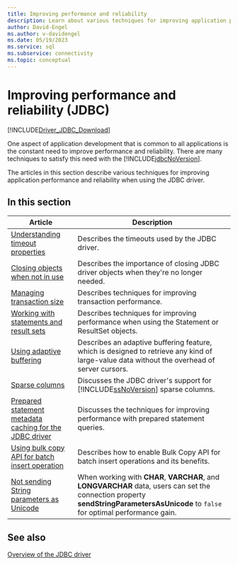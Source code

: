 ```yaml
---
title: Improving performance and reliability
description: Learn about various techniques for improving application performance and reliability when using the Microsoft JDBC driver for SQL Server.
author: David-Engel
ms.author: v-davidengel
ms.date: 05/19/2023
ms.service: sql
ms.subservice: connectivity
ms.topic: conceptual
---
```


# Improving performance and reliability (JDBC)

[!INCLUDE[Driver_JDBC_Download](../../includes/driver_jdbc_download.md)]

One aspect of application development that is common to all applications is the constant need to improve performance and reliability. There are many techniques to satisfy this need with the [!INCLUDE[jdbcNoVersion](../../includes/jdbcnoversion_md.md)].

The articles in this section describe various techniques for improving application performance and reliability when using the JDBC driver.

## In this section

|Article|Description|
|-----------|-----------------|
|[Understanding timeout properties](understanding-timeouts.md)| Describes the timeouts used by the JDBC driver.|
|[Closing objects when not in use](closing-objects-when-not-in-use.md)|Describes the importance of closing JDBC driver objects when they're no longer needed.|
|[Managing transaction size](managing-transaction-size.md)|Describes techniques for improving transaction performance.|
|[Working with statements and result sets](working-with-statements-and-result-sets.md)|Describes techniques for improving performance when using the Statement or ResultSet objects.|
|[Using adaptive buffering](using-adaptive-buffering.md)|Describes an adaptive buffering feature, which is designed to retrieve any kind of large-value data without the overhead of server cursors.|
|[Sparse columns](sparse-columns.md)|Discusses the JDBC driver's support for [!INCLUDE[ssNoVersion](../../includes/ssnoversion-md.md)] sparse columns.|
|[Prepared statement metadata caching for the JDBC driver](prepared-statement-metadata-caching-for-the-jdbc-driver.md)|Discusses the techniques for improving performance with prepared statement queries.|
|[Using bulk copy API for batch insert operation](use-bulk-copy-api-batch-insert-operation.md)|Describes how to enable Bulk Copy API for batch insert operations and its benefits.|
|[Not sending String parameters as Unicode](setting-the-connection-properties.md)|When working with **CHAR**, **VARCHAR**, and **LONGVARCHAR** data, users can set the connection property **sendStringParametersAsUnicode** to `false` for optimal performance gain.|

## See also

[Overview of the JDBC driver](overview-of-the-jdbc-driver.md)

